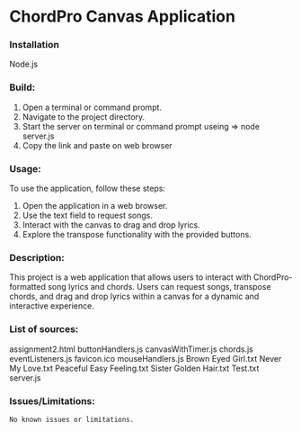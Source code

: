 # ChordPro Canvas Application

### Installation
  Node.js

### Build:
  1. Open a terminal or command prompt.
  2. Navigate to the project directory.
  3. Start the server on terminal or command prompt useing => node server.js
  4. Copy the link and paste on web browser
### Usage:
  To use the application, follow these steps:
  
  1. Open the application in a web browser.
  2. Use the text field to request songs.
  3. Interact with the canvas to drag and drop lyrics.
  4. Explore the transpose functionality with the provided buttons.
  
### Description:
  This project is a web application that allows users to interact with ChordPro-formatted song lyrics and chords. 
  Users can request songs, transpose chords, and drag and drop lyrics within a canvas for a dynamic and interactive experience.

### List of sources:
   assignment2.html
   buttonHandlers.js
   canvasWithTimer.js
   chords.js
   eventListeners.js
   favicon.ico
   mouseHandlers.js
   Brown Eyed Girl.txt
   Never My Love.txt
   Peaceful Easy Feeling.txt
   Sister Golden Hair.txt
   Test.txt
   server.js

### Issues/Limitations:
    No known issues or limitations.
